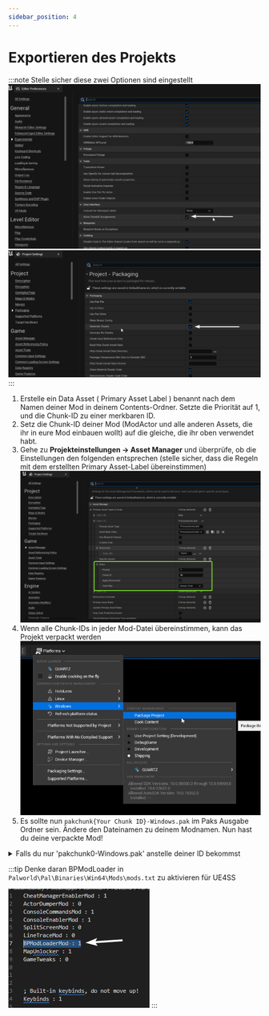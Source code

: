 ```yaml
---
sidebar_position: 4
---
```


# Exportieren des Projekts

:::note
Stelle sicher diese zwei Optionen sind eingestellt ![EditorPrefExp](./assets/EditorPrefrencesExperimental.png) ![ProjectSettingsPackaging](./assets/ProjectSettingsPackaging.png)
:::

1) Erstelle ein Data Asset ( Primary Asset Label ) benannt nach dem Namen deiner Mod in deinem Contents-Ordner. Setzte die Priorität auf 1, und die Chunk-ID zu einer merkbaren ID.
2) Setz die Chunk-ID deiner Mod (ModActor und alle anderen Assets, die ihr in eure Mod einbauen wollt) auf die gleiche, die ihr oben verwendet habt.
3) Gehe zu **Projekteinstellungen -> Asset Manager** und überprüfe, ob die Einstellungen den folgenden entsprechen (stelle sicher, dass die Regeln mit dem erstellten Primary Asset-Label übereinstimmen) ![AssetsManagerSettings](./assets/AssetsManagerSettings.png)
4) Wenn alle Chunk-IDs in jeder Mod-Datei übereinstimmen, kann das Projekt verpackt werden ![Package button](./assets/UEPackageButton.png)
5) Es sollte nun `pakchunk{Your Chunk ID}-Windows.pak` im Paks Ausgabe Ordner sein. Ändere den Dateinamen zu deinem Modnamen. Nun hast du deine verpackte Mod!

<details>
    <summary>Falls du nur 'pakchunk0-Windows.pak' anstelle deiner ID bekommst</summary>
    <div>
        Gehe zu **Projekt Einstellungen -> Packaging**<br/>
        Nun wähle  "Cook everything in the project content directory(ignore list of maps below)"<br/>
        ![image (5)](https://github.com/localcc/PalworldModdingKit/assets/10259891/c06cb6c6-8e2c-4560-bb1d-22f10f7563ad)
    </div>
</details>

:::tip
Denke daran BPModLoader in `Palworld\Pal\Binaries\Win64\Mods\mods.txt` zu aktivieren für UE4SS

![BPModLoader](./assets/BPModLoaderMod.png)
:::
